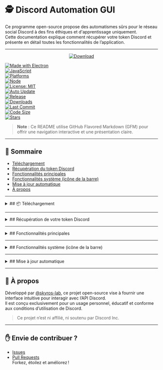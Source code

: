 # 🕵️ Discord Automation GUI
Ce programme open-source propose des automatismes sûrs pour le réseau social Discord à des fins éthiques et d'apprentissage uniquement.  
Cette documentation explique comment récupérer votre token Discord et présente en détail toutes les fonctionnalités de l’application.

---

<p align="center">
  <a href="https://github.com/skyros-lab/gd-automates/releases/latest">
    <img alt="Download" src="https://img.shields.io/badge/Télécharger-dernière%20release-blue?style=for-the-badge&logo=github">
  </a>
</p>

[![Made with Electron](https://img.shields.io/badge/Electron-%2320232a?logo=electron&logoColor=white)](https://www.electronjs.org/)  
[![JavaScript](https://img.shields.io/badge/Made%20with-JavaScript-yellow?logo=javascript)](https://developer.mozilla.org/fr/docs/Web/JavaScript)  
[![Platforms](https://img.shields.io/badge/OS-Windows%20%7C%20macOS%20%7C%20Linux-informational?logo=windows&logoColor=white)](#)  
[![Node](https://img.shields.io/badge/node-%3E=18.x-brightgreen?logo=node.js&logoColor=white)](https://nodejs.org/)  
[![License: MIT](https://img.shields.io/badge/License-MIT-blue.svg)](LICENSE)  
[![Auto Update](https://img.shields.io/badge/Update-Automatique-success)](#mise-à-jour-automatique)  
[![Release](https://img.shields.io/github/v/release/skyros-lab/gd-automates)](https://github.com/skyros-lab/gd-automates/releases)  
[![Downloads](https://img.shields.io/github/downloads/skyros-lab/gd-automates/total?label=téléchargements%20total)](https://github.com/skyros-lab/gd-automates/releases)  
[![Last Commit](https://img.shields.io/github/last-commit/skyros-lab/gd-automates)](https://github.com/skyros-lab/gd-automates/commits)  
[![Code Size](https://img.shields.io/github/languages/code-size/skyros-lab/gd-automates)](https://github.com/skyros-lab/gd-automates)  
[![Stars](https://img.shields.io/github/stars/skyros-lab/gd-automates?style=social)](https://github.com/skyros-lab/gd-automates/stargazers)

> **Note** : Ce README utilise GitHub Flavored Markdown (GFM) pour offrir une navigation interactive et une présentation claire.

---

## 🧭 Sommaire

- [Téléchargement](#-téléchargement)  
- [Récupération du token Discord](#récupération-de-votre-token-discord)  
- [Fonctionnalités principales](#fonctionnalités-principales)  
- [Fonctionnalités système (icône de la barre)](#fonctionnalités-système-icône-de-la-barre)  
- [Mise à jour automatique](#mise-à-jour-automatique)  
- [À propos](#-à-propos)  

---

<details>
<summary>## 📦 Téléchargement</summary>

[![Dernière version](https://img.shields.io/github/v/release/skyros-lab/gd-automates?label=version)](https://github.com/skyros-lab/gd-automates/releases/latest)  
[![Téléchargement Windows](https://img.shields.io/badge/Windows-.exe-blue?logo=windows95&logoColor=white)](https://github.com/skyros-lab/gd-automates/releases/latest/download/GD-Automates-Setup.exe)  
[![Téléchargement macOS](https://img.shields.io/badge/macOS-.dmg-blue?logo=apple&logoColor=white)](https://github.com/skyros-lab/gd-automates/releases/latest/download/GD-Automates.dmg)  
[![Téléchargement Linux](https://img.shields.io/badge/Linux-.AppImage-blue?logo=linux&logoColor=white)](https://github.com/skyros-lab/gd-automates/releases/latest/download/GD-Automates.AppImage)

La dernière version stable de l’application est disponible ici :  
https://github.com/skyros-lab/gd-automates/releases/latest

**Formats disponibles** :

| Système  | Formats                                |
|----------|----------------------------------------|
| Windows  | `.exe` (exécutable autonome), `.zip`   |
| macOS    | `.dmg` (installateur), `.zip`          |
| Linux    | `.AppImage`, `.deb`, `.tar.gz`         |

Aucune installation n’est requise.  
Téléchargez le fichier adapté, puis lancez l’exécutable ou extrayez l’archive.

</details>

---

<details>
<summary>## Récupération de votre token Discord</summary>

Pour utiliser l’application, vous devez fournir un token Discord valide. Ce token permet à l’application d’agir en votre nom et d’interagir avec l’API Discord.

1. Ouvrez l’application Discord (version desktop).  
2. Appuyez sur <code>Ctrl + Maj + I</code> (Windows/Linux) ou <code>Cmd + Option + I</code> (macOS) pour ouvrir les outils de développement.  
3. Dans l’onglet « Réseau », filtrez les requêtes par « /users/@me ».  
4. Sélectionnez la première requête, puis consultez l’en-tête <code>Authorization</code>.  
5. Copiez la valeur et collez-la dans le champ « Token Discord » de l’interface.  

<details>
<summary>Autre méthode (LocalStorage)</summary>

1. Dans les DevTools, ouvrez l’onglet <code>Application</code> → <code>Storage</code> → <code>LocalStorage</code>.  
2. Cliquez sur <code>https://discord.com/</code> et activez le mode responsive.  
3. Filtrez par le mot-clé <code>token</code> et copiez la valeur dans <code>Value</code>.

</details>

L’application validera automatiquement le token et affichera un message de confirmation.

</details>

---

<details>
<summary>## Fonctionnalités principales</summary>

### Validation du token
Dès la saisie du token, l’application le vérifie auprès de l’API Discord. Un indicateur de statut informe si le token est valide ou non. En cas d’échec, un message d’erreur détaillé s’affiche.

### Sélection du mode d’opération
Vous pouvez choisir entre deux modes de suppression :  
- **Serveur** : suppression dans un serveur (guild).  
- **Message privé** : suppression dans une conversation directe ou de groupe.

### Choix du serveur et du salon
En mode **Serveur** :  
1. Sélectionnez un serveur parmi la liste récupérée.  
2. Choisissez un salon spécifique ou laissez vide pour cibler tous les salons.

En mode **Message privé**, sélectionnez la conversation souhaitée.

### Configuration de la suppression
#### Plage de messages
- **Nombre maximal** : 1–100 000 (par défaut 100)  
- **Ordre** : Anciens → récents ou Récents → anciens

#### Filtrage par date et par ID
- **Date** : intervalle `De` / `À` entre 2000 et 2100  
- **ID** : ID minimum et/ou maximum (17 chiffres ou plus)

#### Filtrage par mots-clés
Entrez des mots-clés séparés par des virgules ou espaces. Seuls les messages contenant au moins un mot seront supprimés.

#### Filtrage par type de contenu
Cochez pour supprimer :  
- Tout type de contenu  
- Fichiers (images, exécutables)  
- Liens (GIFs, intégrations)  
- Messages textuels  
- Messages vocaux  

Cochez « Tout supprimer » pour désactiver les autres filtres.

### Contrôle du processus
- **Lancer** : démarre l’automatisme  
- **Suspendre** : met en pause sans déconnecter  
- **Reprendre** : relance après pause  
- **Stopper** : annule et libère les ressources

### Suivi et journalisation
Les opérations sont journalisées en temps réel :  
- Horodatage et code couleur (`info`, `avertissement`, `erreur`, `suppression`)  
- **Copier les logs** pour analyse ultérieure

### Mode « Streamer »
Masque le contenu sensible des logs. Activez/désactivez via l’icône en forme d’œil.

</details>

---

<details>
<summary>## Fonctionnalités système (icône de la barre)</summary>

L’application s’intègre dans la barre système (Windows, macOS et Linux).  
Le menu contextuel propose :  
- **Afficher/Cacher la fenêtre**  
- **Redémarrer l’application**  
- **À propos** : version et infos  
- **Contribuer au projet** : ouvre le dépôt GitHub  
- **Quitter l’application** : ferme proprement

</details>

---

<details>
<summary>## Mise à jour automatique</summary>

En version packagée, l’application vérifie et télécharge automatiquement les mises à jour via `electron-updater`.  
Aucune action supplémentaire n’est requise.

</details>

---

## 👤 À propos

Développé par [@skyros-lab](https://github.com/skyros-lab), ce projet open-source vise à fournir une interface intuitive pour interagir avec l’API Discord.  
Il est conçu exclusivement pour un usage personnel, éducatif et conforme aux conditions d’utilisation de Discord.  

> Ce projet n’est ni affilié, ni soutenu par Discord Inc.

---

## ✋ Envie de contribuer ?

- [Issues](https://github.com/skyros-lab/gd-automates/issues)  
- [Pull Requests](https://github.com/skyros-lab/gd-automates/pulls)  
Forkez, étoilez et améliorez !  

